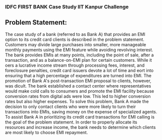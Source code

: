 ### IDFC FIRST BANK Case Study IIT Kanpur Challenge
## Problem Statement:

The case study of a bank (referred to as Bank A) that provides an EMI option to its credit card clients is described in the problem statement. Customers may divide large purchases into smaller, more manageable monthly payments using the EMI feature while avoiding revolving interest. The bank provides EMIs at many points, including the point of sale, after a transaction, and as a balance-on-EMI plan for certain customers. While it o ers a lucrative income stream through processing fees, interest, and foreclosure penalties, credit card issuers devote a lot of time and e ort into ensuring that a high percentage of expenditures are turned into EMI. The promotion of Bank A's post-transaction EMI proposal to clients, however, was di cult. The bank established a contact center where representatives would make cold calls to consumers and promote the EMI facility because conversion rates from digital ads were low. This led to higher conversion rates but also higher expenses. To solve this problem, Bank A made the decision to only contact clients who were more likely to turn their transactions into EMIs, saving money on the expense of specialized agents. To assist Bank A in prioritizing its credit card transactions for EMI calling is the goal of the problem statement. In order to properly allocate its resources and increase income, the bank needs to determine which clients are most likely to choose EMI repayment.
